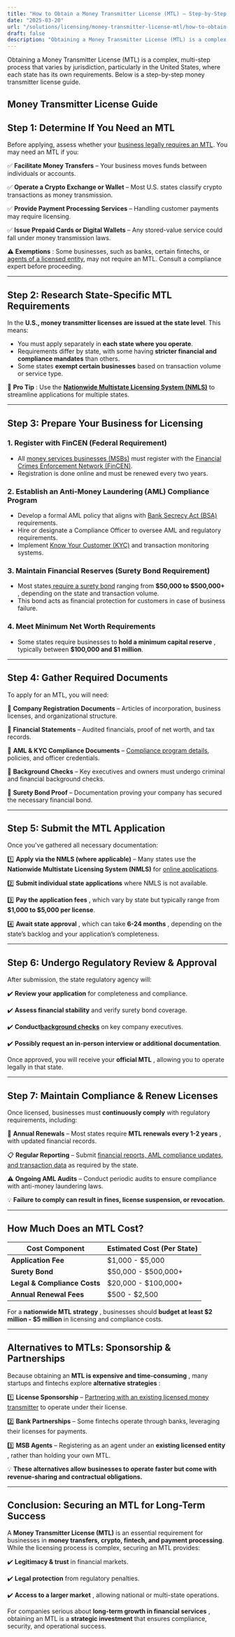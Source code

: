 ```yaml
---
title: "How to Obtain a Money Transmitter License (MTL) – Step-by-Step Guide"
date: "2025-03-20"
url: "/solutions/licensing/money-transmitter-license-mtl/how-to-obtain-a-money-transmitter-license-mtl-step-by-step-guide/"
draft: false
description: "Obtaining a Money Transmitter License (MTL) is a complex, multi-step process that varies by jurisdiction, particularly in the United States, where eac..."
---
```


Obtaining a Money Transmitter License (MTL) is a complex, multi-step process that varies by jurisdiction, particularly in the United States, where each state has its own requirements. Below is a step-by-step money transmitter license guide.

## Money Transmitter License Guide

## Step 1: Determine If You Need an MTL

Before applying, assess whether your [business legally requires an MTL](https://faisalkhan.com/knowledge-center/payments-wiki/m/money-transmitter-license-mtl/). You may need an MTL if you:

✅ **Facilitate Money Transfers** – Your business moves funds between individuals or accounts.

✅ **Operate a Crypto Exchange or Wallet** – Most U.S. states classify crypto transactions as money transmission.

✅ **Provide Payment Processing Services** – Handling customer payments may require licensing.

✅ **Issue Prepaid Cards or Digital Wallets** – Any stored-value service could fall under money transmission laws.

⚠️ **Exemptions** : Some businesses, such as banks, certain fintechs, or [agents of a licensed entity](https://faisalkhan.com/knowledge-center/payments-wiki/a/agent/), may not require an MTL. Consult a compliance expert before proceeding.

* * *

## Step 2: Research State-Specific MTL Requirements

In the **U.S., money transmitter licenses are issued at the state level**. This means:

  * You must apply separately in **each state where you operate**.
  * Requirements differ by state, with some having **stricter financial and compliance mandates** than others.
  * Some states **exempt certain businesses** based on transaction volume or service type.

📝 **Pro Tip** : Use the **[Nationwide Multistate Licensing System (NMLS)](https://faisalkhan.com/knowledge-center/payments-wiki/n/nmls-national-multistate-licensing-system/)** to streamline applications for multiple states.

* * *

## Step 3: Prepare Your Business for Licensing

### 1\. Register with FinCEN (Federal Requirement)

  * All [money services businesses (MSBs)](https://faisalkhan.com/knowledge-center/payments-wiki/m/money-services-business-msb/) must register with the [Financial Crimes Enforcement Network (FinCEN)](https://faisalkhan.com/knowledge-center/payments-wiki/f/financial-crimes-enforcement-network-fincen/).
  * Registration is done online and must be renewed every two years.

### 2\. Establish an Anti-Money Laundering (AML) Compliance Program

  * Develop a formal AML policy that aligns with [Bank Secrecy Act (BSA)](https://faisalkhan.com/knowledge-center/payments-wiki/b/bank-secrecy-act/) requirements.
  * Hire or designate a Compliance Officer to oversee AML and regulatory requirements.
  * Implement [Know Your Customer (KYC)](https://faisalkhan.com/knowledge-center/payments-wiki/k/know-your-customer-kyc-anti-money-laundering-aml/) and transaction monitoring systems.

### 3\. Maintain Financial Reserves (Surety Bond Requirement)

  * Most states[ require a surety bond](https://faisalkhan.com/knowledge-center/payments-wiki/s/surety-bond-for-money-transmitter-license/) ranging from **$50,000 to $500,000+** , depending on the state and transaction volume.
  * This bond acts as financial protection for customers in case of business failure.

### 4\. Meet Minimum Net Worth Requirements

  * Some states require businesses to **hold a minimum capital reserve** , typically between **$100,000 and $1 million**.

* * *

## Step 4: Gather Required Documents

To apply for an MTL, you will need:

📌 **Company Registration Documents** – Articles of incorporation, business licenses, and organizational structure.

📌 **Financial Statements** – Audited financials, proof of net worth, and tax records.

📌 **AML & KYC Compliance Documents** – [Compliance program details](https://faisalkhan.com/knowledge-center/payments-wiki/l/licensing-compliance/), policies, and officer credentials.

📌 **Background Checks** – Key executives and owners must undergo criminal and financial background checks.

📌 **Surety Bond Proof** – Documentation proving your company has secured the necessary financial bond.

* * *

## Step 5: Submit the MTL Application

Once you've gathered all necessary documentation:

1️⃣ **Apply via the NMLS (where applicable)** – Many states use the **Nationwide Multistate Licensing System (NMLS)** for [online applications](https://www.nmlsconsumeraccess.org/).

2️⃣ **Submit individual state applications** where NMLS is not available.

3️⃣ **Pay the application fees** , which vary by state but typically range from **$1,000 to $5,000 per license**.

4️⃣ **Await state approval** , which can take **6-24 months** , depending on the state’s backlog and your application’s completeness.

* * *

## Step 6: Undergo Regulatory Review & Approval

After submission, the state regulatory agency will:

✔️ **Review your application** for completeness and compliance.

✔️ **Assess financial stability** and verify surety bond coverage.

✔️ **Conduct[background checks](https://faisalkhan.com/knowledge-center/payments-wiki/b/background-check/)** on key company executives.

✔️ **Possibly request an in-person interview or additional documentation**.

Once approved, you will receive your **official MTL** , allowing you to operate legally in that state.

* * *

## Step 7: Maintain Compliance & Renew Licenses

Once licensed, businesses must **continuously comply** with regulatory requirements, including:

🔄 **Annual Renewals** – Most states require **MTL renewals every 1-2 years** , with updated financial records.

📋 **Regular Reporting** – Submit [financial reports, AML compliance updates, and transaction data](https://faisalkhan.com/knowledge-center/payments-wiki/f/financial-compliance/) as required by the state.

⚠️ **Ongoing AML Audits** – Conduct periodic audits to ensure compliance with anti-money laundering laws.

💡 **Failure to comply can result in fines, license suspension, or revocation.**

* * *

## How Much Does an MTL Cost?

**Cost Component**| **Estimated Cost** (Per State)  
---|---  
**Application Fee**|  $1,000 - $5,000  
**Surety Bond**|  $50,000 - $500,000+  
**Legal & Compliance Costs**| $20,000 - $100,000+  
**Annual Renewal Fees**|  $500 - $2,500  
  
For a **nationwide MTL strategy** , businesses should **budget at least $2 million - $5 million** in licensing and compliance costs.

* * *

## Alternatives to MTLs: Sponsorship & Partnerships

Because obtaining an **MTL is expensive and time-consuming** , many startups and fintechs explore **alternative strategies** :

1️⃣ **License Sponsorship** – [Partnering with an existing licensed money transmitter](https://faisalkhan.com/knowledge-center/payments-wiki/s/sponsorship-in-licensing/) to operate under their license.

2️⃣ **Bank Partnerships** – Some fintechs operate through banks, leveraging their licenses for payments.

3️⃣ **MSB Agents** – Registering as an agent under an **existing licensed entity** , rather than holding your own MTL.

💡 **These alternatives allow businesses to operate faster but come with revenue-sharing and contractual obligations.**

* * *

## Conclusion: Securing an MTL for Long-Term Success

A **Money Transmitter License (MTL)** is an essential requirement for businesses in **money transfers, crypto, fintech, and payment processing**. While the licensing process is complex, securing an MTL provides:

✔️ **Legitimacy & trust** in financial markets.

✔️ **Legal protection** from regulatory penalties.

✔️ **Access to a larger market** , allowing national or multi-state operations.

For companies serious about **long-term growth in financial services** , obtaining an MTL is a **strategic investment** that ensures compliance, security, and operational success.